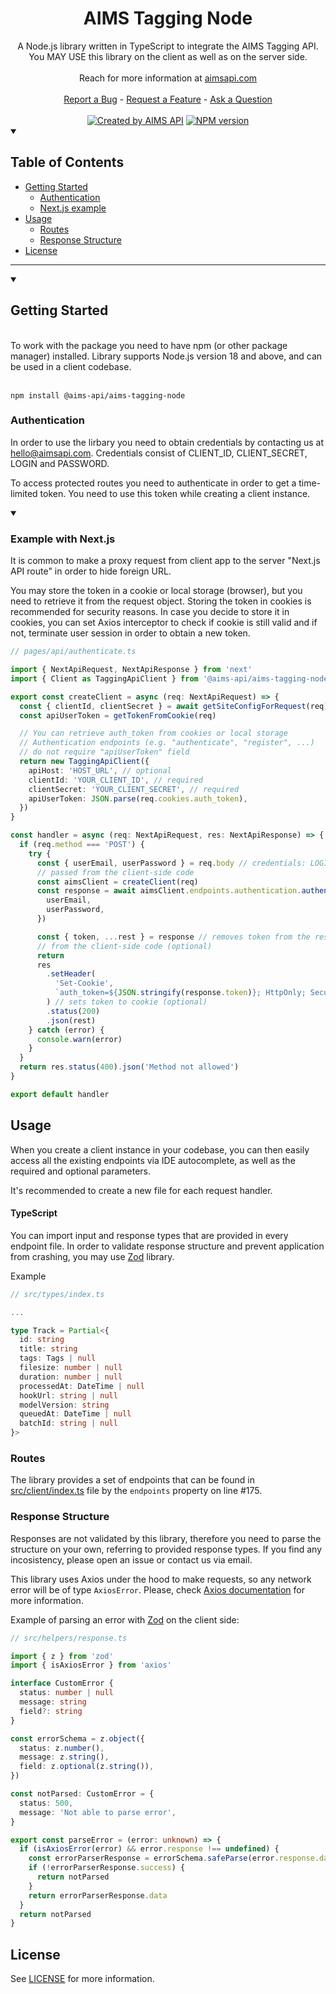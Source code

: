 <h1 align="center">
 AIMS Tagging Node
</h1>

<div align="center">
  A Node.js library written in TypeScript to integrate the AIMS Tagging API.
  <br /> You MAY USE this library on the client as well as on the server side.
  <br />
  <br />
  Reach for more information at <a href="https://aimsapi.com">aimsapi.com</a>
  <br />
  <br />
  <a href="https://github.com/aims-api/aims-tagging-node/issues/new">Report a Bug</a>
  -
  <a href="https://github.com/aims-api/aims-tagging-node/issues/new">Request a Feature</a>
  -
  <a href="mailto:hello@aimsapi.com">Ask a Question</a>
</div>
  <br />

<div align="center">
<a href="https://aimsapi.com" rel="nofollow" target="_blank"><img src="https://img.shields.io/badge/created%20by-AIMS%20API-8137CF" alt="Created by AIMS API"></a>
<a href="https://www.npmjs.com/package/@aims-api/aims-tagging-node" title="View this project on NPM"><img src="https://img.shields.io/npm/v/@aims-api/aims-tagging-node.svg" alt="NPM version" /></a></span>
</div>

<details open="open">
<summary><h2>Table of Contents</h2></summary>

- [Getting Started](#getting-started)
  - [Authentication](#authentication)
  - [Next.js example](#example-with-nextjs)
- [Usage](#usage)
  - [Routes](#routes)
  - [Response Structure](#response-structure)
- [License](#license)

</details>

---

<details open="open">
<summary>

## Getting Started

</summary>

<br />
To work with the package you need to have npm (or other package manager) installed.
Library supports Node.js version 18 and above, and can be used in a client codebase.
<br />
<br />

```
npm install @aims-api/aims-tagging-node
```

### Authentication

In order to use the lirbary you need to obtain credentials by contacting us at [hello@aimsapi.com](mailto:hello@aimsapi.com). Credentials consist of CLIENT_ID, CLIENT_SECRET, LOGIN and PASSWORD.

To access protected routes you need to authenticate in order to get a time-limited token. You need to use this token while creating a client instance.

<details open="open">
<summary>

### Example with Next.js

</summary>

It is common to make a proxy request from client app to the server "Next.js API route" in order to hide foreign URL.

You may store the token in a cookie or local storage (browser), but you need to retrieve it from the request object. Storing the token in cookies is recommended for security reasons. In case you decide to store it in cookies, you can set Axios interceptor to check if cookie is still valid and if not, terminate user session in order to obtain a new token.

```typescript
// pages/api/authenticate.ts

import { NextApiRequest, NextApiResponse } from 'next'
import { Client as TaggingApiClient } from '@aims-api/aims-tagging-node'

export const createClient = async (req: NextApiRequest) => {
  const { clientId, clientSecret } = await getSiteConfigForRequest(req)
  const apiUserToken = getTokenFromCookie(req)

  // You can retrieve auth_token from cookies or local storage
  // Authentication endpoints (e.g. "authenticate", "register", ...)
  // do not require "apiUserToken" field
  return new TaggingApiClient({
    apiHost: 'HOST_URL', // optional
    clientId: 'YOUR_CLIENT_ID', // required
    clientSecret: 'YOUR_CLIENT_SECRET', // required
    apiUserToken: JSON.parse(req.cookies.auth_token),
  })
}

const handler = async (req: NextApiRequest, res: NextApiResponse) => {
  if (req.method === 'POST') {
    try {
      const { userEmail, userPassword } = req.body // credentials: LOGIN, PASSWORD
      // passed from the client-side code
      const aimsClient = createClient(req)
      const response = await aimsClient.endpoints.authentication.authenticate({
        userEmail,
        userPassword,
      })

      const { token, ...rest } = response // removes token from the response to hide
      // from the client-side code (optional)
      return
      res
        .setHeader(
          'Set-Cookie',
          `auth_token=${JSON.stringify(response.token)}; HttpOnly; Secure; path=/`,
        ) // sets token to cookie (optional)
        .status(200)
        .json(rest)
    } catch (error) {
      console.warn(error)
    }
  }
  return res.status(400).json('Method not allowed')
}

export default handler
```

</details>

## Usage

When you create a client instance in your codebase, you can then easily access all the existing endpoints via IDE autocomplete, as well as the required and optional parameters.

It's recommended to create a new file for each request handler.

#### TypeScript

You can import input and response types that are provided in every endpoint file. In order to validate response structure and prevent application from crashing, you may use [Zod](https://github.com/colinhacks/zod) library.

Example

```typescript
// src/types/index.ts

...

type Track = Partial<{
  id: string
  title: string
  tags: Tags | null
  filesize: number | null
  duration: number | null
  processedAt: DateTime | null
  hookUrl: string | null
  modelVersion: string
  queuedAt: DateTime | null
  batchId: string | null
}>
```

### Routes

The library provides a set of endpoints that can be found in [src/client/index.ts](/src/client/index.ts#L175) file by the `endpoints` property on line #175.

### Response Structure

Responses are not validated by this library, therefore you need to parse the structure on your own, referring to provided response types. If you find any incosistency, please open an issue or contact us via email.

This library uses Axios under the hood to make requests, so any network error will be of type `AxiosError`. Please, check [Axios documentation](https://axios-http.com/docs/handling_errors) for more information.

Example of parsing an error with [Zod](https://github.com/colinhacks/zod) on the client side:

```typescript
// src/helpers/response.ts

import { z } from 'zod'
import { isAxiosError } from 'axios'

interface CustomError {
  status: number | null
  message: string
  field?: string
}

const errorSchema = z.object({
  status: z.number(),
  message: z.string(),
  field: z.optional(z.string()),
})

const notParsed: CustomError = {
  status: 500,
  message: 'Not able to parse error',
}

export const parseError = (error: unknown) => {
  if (isAxiosError(error) && error.response !== undefined) {
    const errorParserResponse = errorSchema.safeParse(error.response.data)
    if (!errorParserResponse.success) {
      return notParsed
    }
    return errorParserResponse.data
  }
  return notParsed
}
```

## License

See [LICENSE](LICENSE) for more information.
